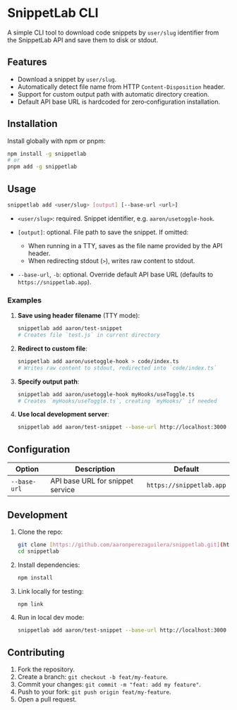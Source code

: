 # SnippetLab CLI

A simple CLI tool to download code snippets by `user/slug` identifier from the SnippetLab API and save them to disk or stdout.

## Features

- Download a snippet by `user/slug`.
- Automatically detect file name from HTTP `Content-Disposition` header.
- Support for custom output path with automatic directory creation.
- Default API base URL is hardcoded for zero‑configuration installation.

## Installation

Install globally with npm or pnpm:

```bash
npm install -g snippetlab
# or
pnpm add -g snippetlab
```

## Usage

```bash
snippetlab add <user/slug> [output] [--base-url <url>]
```

- `<user/slug>`: required. Snippet identifier, e.g. `aaron/usetoggle-hook`.
- `[output]`: optional. File path to save the snippet. If omitted:

  - When running in a TTY, saves as the file name provided by the API header.
  - When redirecting stdout (`>`), writes raw content to stdout.

- `--base-url`, `-b`: optional. Override default API base URL (defaults to `https://snippetlab.app`).

### Examples

1. **Save using header filename** (TTY mode):

   ```bash
   snippetlab add aaron/test-snippet
   # Creates file `test.js` in current directory
   ```

2. **Redirect to custom file**:

   ```bash
   snippetlab add aaron/usetoggle-hook > code/index.ts
   # Writes raw content to stdout, redirected into `code/index.ts`
   ```

3. **Specify output path**:

   ```bash
   snippetlab add aaron/usetoggle-hook myHooks/useToggle.ts
   # Creates `myHooks/useToggle.ts`, creating `myHooks/` if needed
   ```

4. **Use local development server**:

   ```bash
   snippetlab add aaron/test-snippet --base-url http://localhost:3000 > demo.js
   ```

## Configuration

| Option       | Description                      | Default                  |
| ------------ | -------------------------------- | ------------------------ |
| `--base-url` | API base URL for snippet service | `https://snippetlab.app` |

## Development

1. Clone the repo:

   ```bash
   git clone [https://github.com/aaronperezaguilera/snippetlab.git](https://github.com/aaronperezaguilera/snippetlab.git)
   cd snippetlab
   ```

2. Install dependencies:
   ```bash
   npm install
   ```

3. Link locally for testing:

   ```bash
   npm link
   ```

4. Run in local dev mode:
   ```bash
   snippetlab add aaron/test-snippet --base-url http://localhost:3000
   ```

## Contributing

1. Fork the repository.
2. Create a branch: `git checkout -b feat/my-feature`.
3. Commit your changes: `git commit -m "feat: add my feature"`.
4. Push to your fork: `git push origin feat/my-feature`.
5. Open a pull request.
